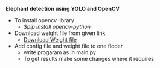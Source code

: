 **Elephant detection using YOLO and OpenCV**
- To install opencv library 
  -  _$pip install opencv-python_
- Download weight file from given link
  - [Download Weight file](https://drive.google.com/file/d/1VmRlRz2Lx36MLyAMFwhpcZxuM7BHJsTj/view?usp=sharing)
- Add config file and weight file to one floder 
  - write progaram as in main.py 
  - To get results make some changes where it requires 


